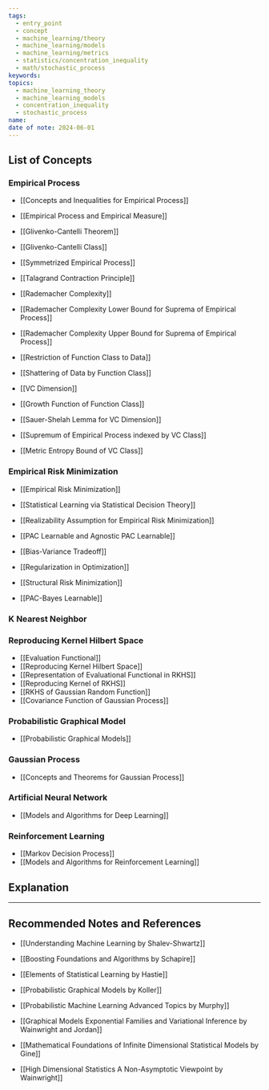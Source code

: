 ```yaml
---
tags:
  - entry_point
  - concept
  - machine_learning/theory
  - machine_learning/models
  - machine_learning/metrics
  - statistics/concentration_inequality
  - math/stochastic_process
keywords: 
topics:
  - machine_learning_theory
  - machine_learning_models
  - concentration_inequality
  - stochastic_process
name: 
date of note: 2024-06-01
---
```


## List of Concepts

### Empirical Process

- [[Concepts and Inequalities for Empirical Process]]

- [[Empirical Process and Empirical Measure]]
- [[Glivenko-Cantelli Theorem]]
- [[Glivenko-Cantelli Class]]

- [[Symmetrized Empirical Process]]
- [[Talagrand Contraction Principle]]
- [[Rademacher Complexity]]
- [[Rademacher Complexity Lower Bound for Suprema of Empirical Process]]
- [[Rademacher Complexity Upper Bound for Suprema of Empirical Process]]

- [[Restriction of Function Class to Data]]
- [[Shattering of Data by Function Class]]
- [[VC Dimension]]
- [[Growth Function of Function Class]]
- [[Sauer-Shelah Lemma for VC Dimension]]

- [[Supremum of Empirical Process indexed by VC Class]]
- [[Metric Entropy Bound of VC Class]]

### Empirical Risk Minimization

- [[Empirical Risk Minimization]]
- [[Statistical Learning via Statistical Decision Theory]]
- [[Realizability Assumption for Empirical Risk Minimization]]
- [[PAC Learnable and Agnostic PAC Learnable]]
- [[Bias-Variance Tradeoff]]

- [[Regularization in Optimization]]
- [[Structural Risk Minimization]]
- [[PAC-Bayes Learnable]]


### K Nearest Neighbor




### Reproducing Kernel Hilbert Space

- [[Evaluation Functional]]
- [[Reproducing Kernel Hilbert Space]]
- [[Representation of Evaluational Functional in RKHS]]
- [[Reproducing Kernel of RKHS]]
- [[RKHS of Gaussian Random Function]]
- [[Covariance Function of Gaussian Process]]


### Probabilistic Graphical Model

- [[Probabilistic Graphical Models]]


### Gaussian Process

- [[Concepts and Theorems for Gaussian Process]]


### Artificial Neural Network

- [[Models and Algorithms for Deep Learning]]

### Reinforcement Learning

- [[Markov Decision Process]]
- [[Models and Algorithms for Reinforcement Learning]]


## Explanation





-----------
##  Recommended Notes and References

- [[Understanding Machine Learning by Shalev-Shwartz]]
- [[Boosting Foundations and Algorithms by Schapire]]
- [[Elements of Statistical Learning by Hastie]]


- [[Probabilistic Graphical Models by Koller]]
- [[Probabilistic Machine Learning Advanced Topics by Murphy]]
- [[Graphical Models Exponential Families and Variational Inference by Wainwright and Jordan]]



- [[Mathematical Foundations of Infinite Dimensional Statistical Models by Gine]]
- [[High Dimensional Statistics A Non-Asymptotic Viewpoint by Wainwright]]